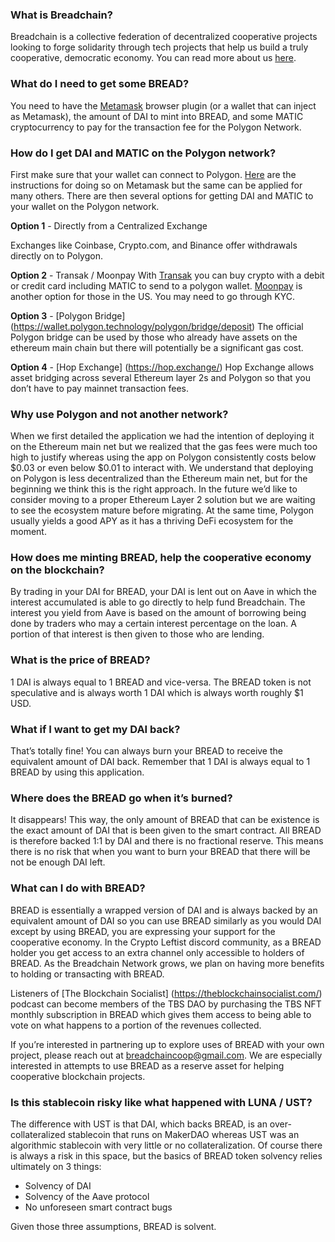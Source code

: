 ### What is Breadchain?

Breadchain is a collective federation of decentralized cooperative projects looking to forge solidarity through tech projects that help us build a truly cooperative, democratic economy. You can read more about us [here](https://breadchain.mirror.xyz/).

### What do I need to get some BREAD?

You need to have the [Metamask](https://metamask.io/) browser plugin (or a wallet that can inject as Metamask), the amount of DAI to mint into BREAD, and some MATIC cryptocurrency to pay for the transaction fee for the Polygon Network.

### How do I get DAI and MATIC on the Polygon network?

First make sure that your wallet can connect to Polygon. [Here](https://docs.polygon.technology/docs/develop/metamask/config-polygon-on-metamask/) are the instructions for doing so on Metamask but the same can be applied for many others. There are then several options for getting DAI and MATIC to your wallet on the Polygon network.

**Option 1** - Directly from a Centralized Exchange

Exchanges like Coinbase, Crypto.com, and Binance offer withdrawals directly on to Polygon.

**Option 2** - Transak / Moonpay
With [Transak](https://transak.com/) you can buy crypto with a debit or credit card including MATIC to send to a polygon wallet. [Moonpay](https://www.moonpay.com/buy/matic) is another option for those in the US. You may need to go through KYC.

**Option 3** - [Polygon Bridge] (https://wallet.polygon.technology/polygon/bridge/deposit)
The official Polygon bridge can be used by those who already have assets on the ethereum main chain but there will potentially be a significant gas cost.

**Option 4** - [Hop Exchange] (https://hop.exchange/)
Hop Exchange allows asset bridging across several Ethereum layer 2s and Polygon so that you don’t have to pay mainnet transaction fees.

### Why use Polygon and not another network?

When we first detailed the application we had the intention of deploying it on the Ethereum main net but we realized that the gas fees were much too high to justify whereas using the app on Polygon consistently costs below $0.03 or even below $0.01 to interact with. We understand that deploying on Polygon is less decentralized than the Ethereum main net, but for the beginning we think this is the right approach. In the future we’d like to consider moving to a proper Ethereum Layer 2 solution but we are waiting to see the ecosystem mature before migrating. At the same time, Polygon usually yields a good APY as it has a thriving DeFi ecosystem for the moment.

### How does me minting BREAD, help the cooperative economy on the blockchain?

By trading in your DAI for BREAD, your DAI is lent out on Aave in which the interest accumulated is able to go directly to help fund Breadchain. The interest you yield from Aave is based on the amount of borrowing being done by traders who may a certain interest percentage on the loan. A portion of that interest is then given to those who are lending.

### What is the price of BREAD?

1 DAI is always equal to 1 BREAD and vice-versa. The BREAD token is not speculative and is always worth 1 DAI which is always worth roughly $1 USD.

### What if I want to get my DAI back?

That’s totally fine! You can always burn your BREAD to receive the equivalent amount of DAI back. Remember that 1 DAI is always equal to 1 BREAD by using this application.

### Where does the BREAD go when it’s burned?

It disappears! This way, the only amount of BREAD that can be existence is the exact amount of DAI that is been given to the smart contract. All BREAD is therefore backed 1:1 by DAI and there is no fractional reserve. This means there is no risk that when you want to burn your BREAD that there will be not be enough DAI left.

### What can I do with BREAD?

BREAD is essentially a wrapped version of DAI and is always backed by an equivalent amount of DAI so you can use BREAD similarly as you would DAI except by using BREAD, you are expressing your support for the cooperative economy. In the Crypto Leftist discord community, as a BREAD holder you get access to an extra channel only accessible to holders of BREAD. As the Breadchain Network grows, we plan on having more benefits to holding or transacting with BREAD. 

Listeners of [The Blockchain Socialist] (https://theblockchainsocialist.com/) podcast can become members of the TBS DAO by purchasing the TBS NFT monthly subscription in BREAD which gives them access to being able to vote on what happens to a portion of the revenues collected.

If you’re interested in partnering up to explore uses of BREAD with your own project, please reach out at breadchaincoop@gmail.com. We are especially interested in attempts to use BREAD as a reserve asset for helping cooperative blockchain projects.

### Is this stablecoin risky like what happened with LUNA / UST?

The difference with UST is that DAI, which backs BREAD, is an over-collateralized stablecoin that runs on MakerDAO whereas UST was an algorithmic stablecoin with very little or no collateralization. Of course there is always a risk in this space, but the basics of BREAD token solvency relies ultimately on 3 things:

- Solvency of DAI
- Solvency of the Aave protocol
- No unforeseen smart contract bugs

Given those three assumptions, BREAD is solvent.
